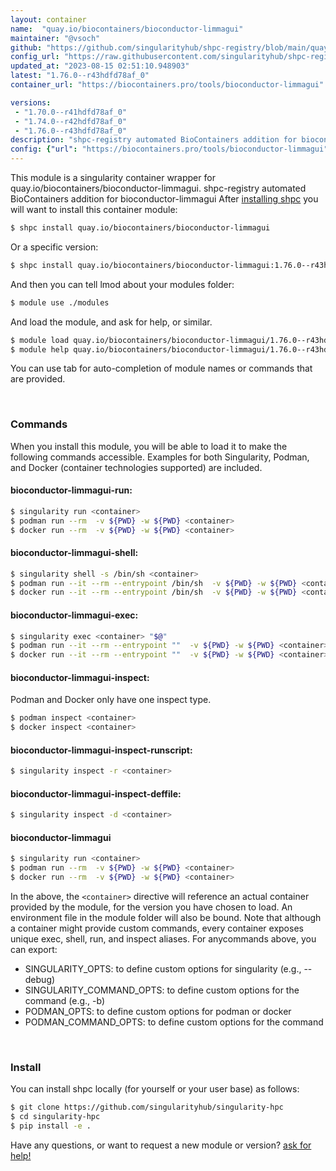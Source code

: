 ```yaml
---
layout: container
name:  "quay.io/biocontainers/bioconductor-limmagui"
maintainer: "@vsoch"
github: "https://github.com/singularityhub/shpc-registry/blob/main/quay.io/biocontainers/bioconductor-limmagui/container.yaml"
config_url: "https://raw.githubusercontent.com/singularityhub/shpc-registry/main/quay.io/biocontainers/bioconductor-limmagui/container.yaml"
updated_at: "2023-08-15 02:51:10.948903"
latest: "1.76.0--r43hdfd78af_0"
container_url: "https://biocontainers.pro/tools/bioconductor-limmagui"

versions:
 - "1.70.0--r41hdfd78af_0"
 - "1.74.0--r42hdfd78af_0"
 - "1.76.0--r43hdfd78af_0"
description: "shpc-registry automated BioContainers addition for bioconductor-limmagui"
config: {"url": "https://biocontainers.pro/tools/bioconductor-limmagui", "maintainer": "@vsoch", "description": "shpc-registry automated BioContainers addition for bioconductor-limmagui", "latest": {"1.76.0--r43hdfd78af_0": "sha256:d93b1fbf2d266797ee032bd09232c66f32222e7d6e91ae3e6308a7739da1323b"}, "tags": {"1.70.0--r41hdfd78af_0": "sha256:01e3e6e68fb10608fbc57cce89e9e978ae36d50715f764f5626409a9ef276a31", "1.74.0--r42hdfd78af_0": "sha256:93a9d1548ee7ffa78ab483a45962a85c471021cb69e8175c2c674abee25ff9d8", "1.76.0--r43hdfd78af_0": "sha256:d93b1fbf2d266797ee032bd09232c66f32222e7d6e91ae3e6308a7739da1323b"}, "docker": "quay.io/biocontainers/bioconductor-limmagui"}
---
```


This module is a singularity container wrapper for quay.io/biocontainers/bioconductor-limmagui.
shpc-registry automated BioContainers addition for bioconductor-limmagui
After [installing shpc](#install) you will want to install this container module:


```bash
$ shpc install quay.io/biocontainers/bioconductor-limmagui
```

Or a specific version:

```bash
$ shpc install quay.io/biocontainers/bioconductor-limmagui:1.76.0--r43hdfd78af_0
```

And then you can tell lmod about your modules folder:

```bash
$ module use ./modules
```

And load the module, and ask for help, or similar.

```bash
$ module load quay.io/biocontainers/bioconductor-limmagui/1.76.0--r43hdfd78af_0
$ module help quay.io/biocontainers/bioconductor-limmagui/1.76.0--r43hdfd78af_0
```

You can use tab for auto-completion of module names or commands that are provided.

<br>

### Commands

When you install this module, you will be able to load it to make the following commands accessible.
Examples for both Singularity, Podman, and Docker (container technologies supported) are included.

#### bioconductor-limmagui-run:

```bash
$ singularity run <container>
$ podman run --rm  -v ${PWD} -w ${PWD} <container>
$ docker run --rm  -v ${PWD} -w ${PWD} <container>
```

#### bioconductor-limmagui-shell:

```bash
$ singularity shell -s /bin/sh <container>
$ podman run --it --rm --entrypoint /bin/sh  -v ${PWD} -w ${PWD} <container>
$ docker run --it --rm --entrypoint /bin/sh  -v ${PWD} -w ${PWD} <container>
```

#### bioconductor-limmagui-exec:

```bash
$ singularity exec <container> "$@"
$ podman run --it --rm --entrypoint ""  -v ${PWD} -w ${PWD} <container> "$@"
$ docker run --it --rm --entrypoint ""  -v ${PWD} -w ${PWD} <container> "$@"
```

#### bioconductor-limmagui-inspect:

Podman and Docker only have one inspect type.

```bash
$ podman inspect <container>
$ docker inspect <container>
```

#### bioconductor-limmagui-inspect-runscript:

```bash
$ singularity inspect -r <container>
```

#### bioconductor-limmagui-inspect-deffile:

```bash
$ singularity inspect -d <container>
```



#### bioconductor-limmagui

```bash
$ singularity run <container>
$ podman run --rm  -v ${PWD} -w ${PWD} <container>
$ docker run --rm  -v ${PWD} -w ${PWD} <container>
```


In the above, the `<container>` directive will reference an actual container provided
by the module, for the version you have chosen to load. An environment file in the
module folder will also be bound. Note that although a container
might provide custom commands, every container exposes unique exec, shell, run, and
inspect aliases. For anycommands above, you can export:

 - SINGULARITY_OPTS: to define custom options for singularity (e.g., --debug)
 - SINGULARITY_COMMAND_OPTS: to define custom options for the command (e.g., -b)
 - PODMAN_OPTS: to define custom options for podman or docker
 - PODMAN_COMMAND_OPTS: to define custom options for the command

<br>

### Install

You can install shpc locally (for yourself or your user base) as follows:

```bash
$ git clone https://github.com/singularityhub/singularity-hpc
$ cd singularity-hpc
$ pip install -e .
```

Have any questions, or want to request a new module or version? [ask for help!](https://github.com/singularityhub/singularity-hpc/issues)